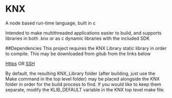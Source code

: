 # KNX
A node based run-time language, built in c

Intended to make multithreaded applications easier to build, and supports
libraries in both .knx or as c dynamic libraries with the included SDK

##Dependencies
This project requires the KNX Library static library in order to compile. This may be downloaded from gitub from the links below


[Https](https://github.com/knoxaramav2/KNX_Libraries.git) OR
[SSH](git@github.com:knoxaramav2/KNX_Libraries.git)

By default, the resulting KNX_Library folder (after building, just use the Make command in the top level folder) may be placed alongside the KNX folder in order for the build process to find. If you would like to keep them separate, modify the KLIB_DEFAULT variable in the KNX top level make file.
